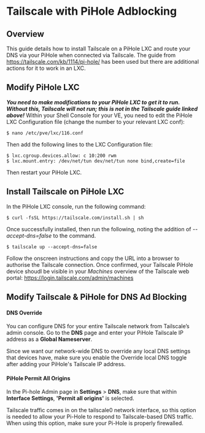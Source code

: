 # Tailscale with PiHole Adblocking
## Overview

This guide details how to install Tailscale on a PiHole LXC and route your DNS via your PiHole when connected via Tailscale. The guide from https://tailscale.com/kb/1114/pi-hole/ has been used but there are additional actions for it to work in an LXC.

## Modify PiHole LXC

***You need to make modifications to your PiHole LXC to get it to run. Without this, Tailscale will not run; this is not in the Tailscale guide linked above!*** Within your Shell Console for your VE, you need to edit the PiHole LXC Configuration file (change the number to your relevant LXC conf):

```
$ nano /etc/pve/lxc/116.conf
```

Then add the following lines to the LXC Configuration file:

```
$ lxc.cgroup.devices.allow: c 10:200 rwm
$ lxc.mount.entry: /dev/net/tun dev/net/tun none bind,create=file
```

Then restart your PiHole LXC.

## Install Tailscale on PiHole LXC

In the PiHole LXC console, run the following command:

```
$ curl -fsSL https://tailscale.com/install.sh | sh
```

Once successfully installed, then run the following, noting the addition of *--accept-dns=false* to the command.

```
$ tailscale up --accept-dns=false
```

Follow the onscreen instructions and copy the URL into a browser to authorise the Tailscale connection. Once confirmed, your Tailscale PiHole device shoudl be visible in your *Machines* overview of the Tailscale web portal: https://login.tailscale.com/admin/machines

## Modify Tailscale & PiHole for DNS Ad Blocking
#### DNS Override

You can configure DNS for your entire Tailscale network from Tailscale’s admin console. Go to the **DNS** page and enter your PiHole Tailscale IP address as a **Global Nameserver**.

Since we want our network-wide DNS to override any local DNS settings that devices have, make sure you enable the Override local DNS toggle after adding your PiHole's Tailscale IP address.

#### PiHole Permit All Origins
In the Pi-hole Admin page in **Settings** > **DNS**, make sure that within **Interface Settings**, **'Permit all origins'** is selected.

Tailscale traffic comes in on the tailscale0 network interface, so this option is needed to allow your Pi-Hole to respond to Tailscale-based DNS traffic. When using this option, make sure your Pi-Hole is properly firewalled.

